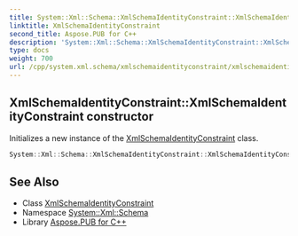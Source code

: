 ```yaml
---
title: System::Xml::Schema::XmlSchemaIdentityConstraint::XmlSchemaIdentityConstraint constructor
linktitle: XmlSchemaIdentityConstraint
second_title: Aspose.PUB for C++
description: 'System::Xml::Schema::XmlSchemaIdentityConstraint::XmlSchemaIdentityConstraint constructor. Initializes a new instance of the XmlSchemaIdentityConstraint class in C++.'
type: docs
weight: 700
url: /cpp/system.xml.schema/xmlschemaidentityconstraint/xmlschemaidentityconstraint/
---
```

## XmlSchemaIdentityConstraint::XmlSchemaIdentityConstraint constructor


Initializes a new instance of the [XmlSchemaIdentityConstraint](../) class.

```cpp
System::Xml::Schema::XmlSchemaIdentityConstraint::XmlSchemaIdentityConstraint()
```

## See Also

* Class [XmlSchemaIdentityConstraint](../)
* Namespace [System::Xml::Schema](../../)
* Library [Aspose.PUB for C++](../../../)
